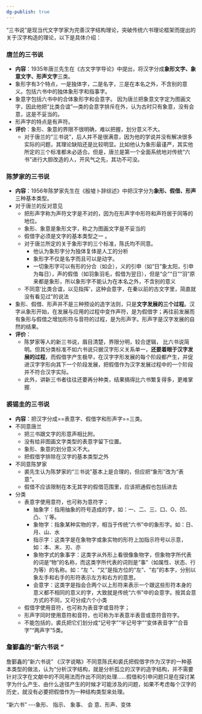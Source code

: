 ```yaml
---
dg-publish: true
---
```


“三书说”是现当代文字学家为完善汉字结构理论，突破传统六书理论框架而提出的关于汉字构造的理论，以下是具体介绍：
### 唐兰的三书说
- **内容**：1935年唐兰先生在《古文字学导论》中提出，将汉字分成**象形文字、象意文字、形声文字**三类。
- 象形字有3个特点，一是独体字，二是名字，三是在本名之外，不含别的意义。包括六书中的独体象形字和指事字。 
- 象意字包括六书中的合体象形字和会意字。 因为唐兰把象意文字定为图画文字，因此他把“比类合谊”—类的会意字排斥在外，认为古时只有象意，没有会意，这是不妥当的。
- 形声字的特点是有声符。
-  **评价**：象形、象意的界限不很明确，难以把握，划分意义不大。
	- 对于唐兰的“三书说”，后人并不是很满意，因为他的学说并没有解决很多实际的问题，其理论缺陷还是比较明显。比如他认为象形最谨严，其实他所定的三个标准都未必适合。但是，唐兰是第一个全面系统地对传统“六书”进行大胆改造的人，开风气之先，其功不可没。

### 陈梦家的三书说 
- **内容**：1956年陈梦家先生在《殷墟卜辞综述》中把汉字分为**象形、假借、形声**三种基本类型。
- 对于唐兰的反对意见
	- 把形声字称为声符文字是不对的，因为在形声字中形符和声符居于同等的地位。
	- 象形、象意是象形文字，称之为图画文字是不妥当的
	- 假借字必须是文字的基本类型之一 。
	- 对于唐兰所定的关于象形字的三个标准，陈氏均不同意。
		- 他认为象形字分为独体复体是人工的分析
		- 象形字不仅是名字而且可以是动字。
		- 一切象形字可以有形的分合（如企），义的引申（如“日”象太阳，引申为每日），声的假借（如羽象羽毛，假借为翌日），但是“企”“日”“羽”原来都是象形，所以象形字不能认为在本名之外，不含别的意义
	- 不同意‘比类合谊，以见指挥’，这种会意字，在秦以前的古文字里，简直就没有看见过”的说法
- 象形、假借、形声并不是三种预设的造字法则，只是**文字发展的三个过程**。汉字从象形开始，在发展与应用的过程中变作声符，是为假借字；再往前发展而有象形与假借之增加形符与音符的过程，是为形声字。形声字是汉字发展的自然的结果。
- **评价**：
	- 陈梦家等人的新三书说，眉目清楚，界限分明，较合逻辑， 比六书说简明。但其分类标准不如六书说只据汉字形义关系单一，**还要着眼于汉字发展的过程**，而假借字产生极早，在汉字字形发展的每个阶段都产生，并促进汉字字形向其下一个阶段发展，把假借作为汉字发展过程中的一个阶段并不符合汉字实际。
	- 此外，讲新三书者往往还要再分种类，结果搞得比六书繁复得多，更难掌握. 

### 裘锡圭的三书说 
- **内容**：把汉字分成==表意字、假借字和形声字==三类。
- 不同意唐兰
	- 把三书跟文字的形意声相比附。
	- 没有给非图画文字类型的表意字留下位置。
	- 象形、象意的划分意义不大。
	- 把假借字排除在汉字的基本类型之外
- 不同意陈梦家 
	- 裘先生认为陈梦家的“三书说”基本上是合理的，但应把“象形”改为“表意”。
	- 假借不应该限制在本无其字的假借范围里，应该把通假也包括进去
- 分类 
	- 表意字使用意符，也可称为意符字；
		- 抽象字：指用抽象的符号造成的字，如：一、二、三、口、O、凹、凸、丫等。
		- 象物字：指象某种实物的字，相当于传统“六书”中的象形字。如：日、月、山、水
		- 指示字：这类字是在象物字或象实物的形符上加指示符号以示意，如：本、末、刃、亦
		- 象物字式的象事字：这类字从外形上看很像象物字，但象物字所代表的词是“物”的名称，而这类字所代表的词则是“事”（如属性、状态、行为等）的名称。如：“左 ”、“又”是指方位的“左”、“右”的本字，分别以象左手和右手的形符表示左方和右方的意思。
		- 会意字：这类字是指会合两个以上形符来表示一个跟这些形符本身的意义都不相同的意义的字，大致就是传统“六书”中的会意字。按其会意方式的不同，又可分成六个小类
	- 假借字使用音符，也可称为表音字或音符字；
	- 形声字同时使用意符和音符，也可称为半表意半表音或意符音符字。
	- 不能包括的，裘氏把它们划分成“记号字”“半记号字”“变体表音字”“合音字”“两声字”5类。


### 詹鄞鑫的“新六书说 ”
詹鄞鑫的“新六书说”
《汉字说略》不同意陈氏和裘氏把假借字作为汉字的一种基本类型的做法，认为“分析汉字结构，就是分析孤立的汉字的造字结构，并不需要针对汉字在文献中的不同用法而作出不同的处理……假借和引申问题只是在探讨某字为什么产生、由什么途径产生的时候才可能涉及的问题，如果不考虑每个汉字的历史，就没有必要把假借作为一种结构类型来处理。

“新六书” ---象形、 指示、 象事、 会 意、形声、变体 
